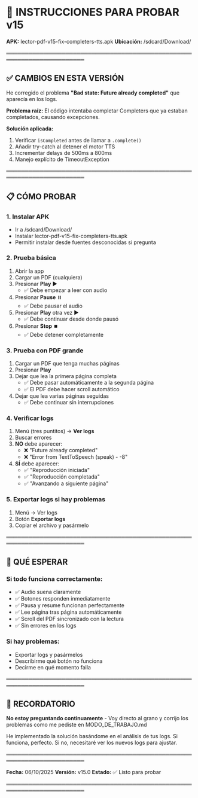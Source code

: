 # 📱 INSTRUCCIONES PARA PROBAR v15

**APK:** lector-pdf-v15-fix-completers-tts.apk
**Ubicación:** /sdcard/Download/

═══════════════════════════════════════════════════════════════════════

## ✅ CAMBIOS EN ESTA VERSIÓN

He corregido el problema **"Bad state: Future already completed"** que aparecía en los logs.

**Problema raíz:** El código intentaba completar Completers que ya estaban completados, causando excepciones.

**Solución aplicada:**
1. Verificar `isCompleted` antes de llamar a `.complete()`
2. Añadir try-catch al detener el motor TTS
3. Incrementar delays de 500ms a 800ms
4. Manejo explícito de TimeoutException

═══════════════════════════════════════════════════════════════════════

## 📋 CÓMO PROBAR

### 1. Instalar APK
- Ir a /sdcard/Download/
- Instalar lector-pdf-v15-fix-completers-tts.apk
- Permitir instalar desde fuentes desconocidas si pregunta

### 2. Prueba básica
1. Abrir la app
2. Cargar un PDF (cualquiera)
3. Presionar **Play** ▶️
   - ✅ Debe empezar a leer con audio
4. Presionar **Pause** ⏸️
   - ✅ Debe pausar el audio
5. Presionar **Play** otra vez ▶️
   - ✅ Debe continuar desde donde pausó
6. Presionar **Stop** ⏹️
   - ✅ Debe detener completamente

### 3. Prueba con PDF grande
1. Cargar un PDF que tenga muchas páginas
2. Presionar **Play**
3. Dejar que lea la primera página completa
   - ✅ Debe pasar automáticamente a la segunda página
   - ✅ El PDF debe hacer scroll automático
4. Dejar que lea varias páginas seguidas
   - ✅ Debe continuar sin interrupciones

### 4. Verificar logs
1. Menú (tres puntitos) → **Ver logs**
2. Buscar errores
3. **NO** debe aparecer:
   - ❌ "Future already completed"
   - ❌ "Error from TextToSpeech (speak) - -8"
4. **SÍ** debe aparecer:
   - ✅ "Reproducción iniciada"
   - ✅ "Reproducción completada"
   - ✅ "Avanzando a siguiente página"

### 5. Exportar logs si hay problemas
1. Menú → Ver logs
2. Botón **Exportar logs**
3. Copiar el archivo y pasármelo

═══════════════════════════════════════════════════════════════════════

## 🎯 QUÉ ESPERAR

### Si todo funciona correctamente:
- ✅ Audio suena claramente
- ✅ Botones responden inmediatamente
- ✅ Pausa y resume funcionan perfectamente
- ✅ Lee página tras página automáticamente
- ✅ Scroll del PDF sincronizado con la lectura
- ✅ Sin errores en los logs

### Si hay problemas:
- Exportar logs y pasármelos
- Describirme qué botón no funciona
- Decirme en qué momento falla

═══════════════════════════════════════════════════════════════════════

## 📝 RECORDATORIO

**No estoy preguntando continuamente** - Voy directo al grano y corrijo los problemas como me pediste en MODO_DE_TRABAJO.md

He implementado la solución basándome en el análisis de tus logs. Si funciona, perfecto. Si no, necesitaré ver los nuevos logs para ajustar.

═══════════════════════════════════════════════════════════════════════

**Fecha:** 06/10/2025
**Versión:** v15.0
**Estado:** ✅ Listo para probar

═══════════════════════════════════════════════════════════════════════
